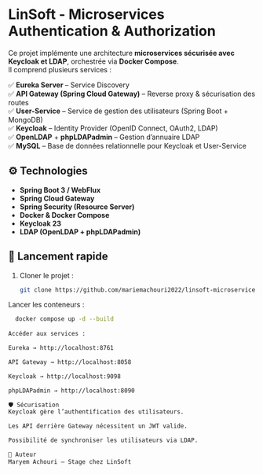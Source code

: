 # LinSoft - Microservices Authentication & Authorization

Ce projet implémente une architecture **microservices sécurisée avec Keycloak et LDAP**, orchestrée via **Docker Compose**.  
Il comprend plusieurs services :

✅ **Eureka Server** – Service Discovery  
✅ **API Gateway (Spring Cloud Gateway)** – Reverse proxy & sécurisation des routes  
✅ **User-Service** – Service de gestion des utilisateurs (Spring Boot + MongoDB)  
✅ **Keycloak** – Identity Provider (OpenID Connect, OAuth2, LDAP)  
✅ **OpenLDAP** + **phpLDAPadmin** – Gestion d’annuaire LDAP  
✅ **MySQL** – Base de données relationnelle pour Keycloak et User-Service

## ⚙️ Technologies

- **Spring Boot 3 / WebFlux**
- **Spring Cloud Gateway**
- **Spring Security (Resource Server)**
- **Docker & Docker Compose**
- **Keycloak 23**
- **LDAP (OpenLDAP + phpLDAPadmin)**

## 🚀 Lancement rapide

1. Cloner le projet :
   ```bash
   git clone https://github.com/mariemachouri2022/linsoft-microservices-auth.git
Lancer les conteneurs :

```bash
  docker compose up -d --build
  
Accéder aux services :

Eureka → http://localhost:8761

API Gateway → http://localhost:8058

Keycloak → http://localhost:9098

phpLDAPadmin → http://localhost:8090

🛡️ Sécurisation
Keycloak gère l’authentification des utilisateurs.

Les API derrière Gateway nécessitent un JWT valide.

Possibilité de synchroniser les utilisateurs via LDAP.

📄 Auteur
Maryem Achouri – Stage chez LinSoft


